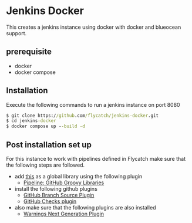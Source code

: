 # Jenkins Docker

This creates a jenkins instance using docker with docker and blueocean support.

## prerequisite

- docker
- docker compose

## Installation

Execute the following commands to run a jenkins instance on port 8080
```cmd
$ git clone https://github.com/flycatch/jenkins-docker.git
$ cd jenkins-docker
$ docker compose up --build -d
```

## Post installation set up
For this instance to work with pipelines defined in Flycatch make sure that the following steps are followed.

- add [this](https://github.com/flycatch/flycatch-jenkins-shared-library) as a global library using the following plugin
    - [Pipeline: GitHub Groovy Libraries](https://plugins.jenkins.io/pipeline-github-lib/)
- install the following github plugins
    - [GitHub Branch Source Plugin](https://plugins.jenkins.io/github-branch-source/)
    - [GitHub Checks plugin](https://plugins.jenkins.io/github-checks/)
- also make sure that the following plugins are also installed
    - [Warnings Next Generation Plugin](https://plugins.jenkins.io/warnings-ng/)
